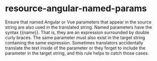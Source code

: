 # resource-angular-named-params

Ensure that named Angular or Vue parameters that appear in the source string are
also used in the translated string. Named parameters have the syntax {{name}}.
That is, they are an expression surrounded by double curly braces. The same
parameter must also exist in the target string containing the same expression.
Sometimes translators accidentally translate
the text inside of the parameter or they forget to include the parameter in
the target string, and this rule helps to catch those cases.